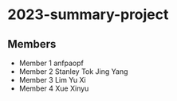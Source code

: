 # 2023-summary-project

## Members

- Member 1 anfpaopf
- Member 2 Stanley Tok Jing Yang
- Member 3 Lim Yu Xi
- Member 4 Xue Xinyu

<Description of your project>
